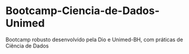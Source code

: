 # Bootcamp-Ciencia-de-Dados-Unimed
Bootcamp robusto desenvolvido pela Dio e Unimed-BH, com práticas de Ciência de Dados
